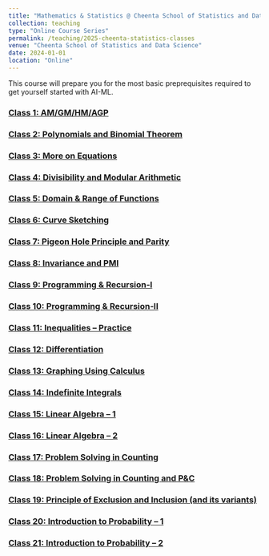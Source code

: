 ```yaml
---
title: "Mathematics & Statistics @ Cheenta School of Statistics and Data Science (2024-2025)"
collection: teaching
type: "Online Course Series"
permalink: /teaching/2025-cheenta-statistics-classes
venue: "Cheenta School of Statistics and Data Science"
date: 2024-01-01
location: "Online"
---
```


This  course will prepare you for the most basic preprequisites required to get yourself started with AI-ML.

### [Class 1: AM/GM/HM/AGP](https://drive.google.com/file/d/1_YVODqoR0ZXaJ-ZkN7LapuB-nZQe9Ggf/view?usp=sharing)

### [Class 2: Polynomials and Binomial Theorem](https://drive.google.com/file/d/1mMhuUSeMHFFWojL7Kwy5_73uvGRC8rYq/view?usp=sharing)

### [Class 3: More on Equations](https://drive.google.com/file/d/CLASS3_ID/view?usp=sharing)

### [Class 4: Divisibility and Modular Arithmetic](https://drive.google.com/file/d/CLASS4_ID/view?usp=sharing)

### [Class 5: Domain & Range of Functions](https://drive.google.com/file/d/CLASS5_ID/view?usp=sharing)

### [Class 6: Curve Sketching](https://drive.google.com/file/d/CLASS6_ID/view?usp=sharing)

### [Class 7: Pigeon Hole Principle and Parity](https://drive.google.com/file/d/CLASS7_ID/view?usp=sharing)

### [Class 8: Invariance and PMI](https://drive.google.com/file/d/CLASS8_ID/view?usp=sharing)

### [Class 9: Programming & Recursion‐I](https://drive.google.com/file/d/CLASS9_ID/view?usp=sharing)

### [Class 10: Programming & Recursion‐II](https://drive.google.com/file/d/CLASS10_ID/view?usp=sharing)

### [Class 11: Inequalities – Practice](https://drive.google.com/file/d/CLASS11_ID/view?usp=sharing)

### [Class 12: Differentiation](https://drive.google.com/file/d/CLASS12_ID/view?usp=sharing)

### [Class 13: Graphing Using Calculus](https://drive.google.com/file/d/CLASS13_ID/view?usp=sharing)

### [Class 14: Indefinite Integrals](https://drive.google.com/file/d/CLASS14_ID/view?usp=sharing)

### [Class 15: Linear Algebra – 1](https://drive.google.com/file/d/CLASS15_ID/view?usp=sharing)

### [Class 16: Linear Algebra – 2](https://drive.google.com/file/d/CLASS16_ID/view?usp=sharing)

### [Class 17: Problem Solving in Counting](https://drive.google.com/file/d/CLASS17_ID/view?usp=sharing)

### [Class 18: Problem Solving in Counting and P&C](https://drive.google.com/file/d/CLASS18_ID/view?usp=sharing)

### [Class 19: Principle of Exclusion and Inclusion (and its variants)](https://drive.google.com/file/d/CLASS19_ID/view?usp=sharing)

### [Class 20: Introduction to Probability – 1](https://drive.google.com/file/d/CLASS20_ID/view?usp=sharing)

### [Class 21: Introduction to Probability – 2](https://drive.google.com/file/d/CLASS21_ID/view?usp=sharing)
